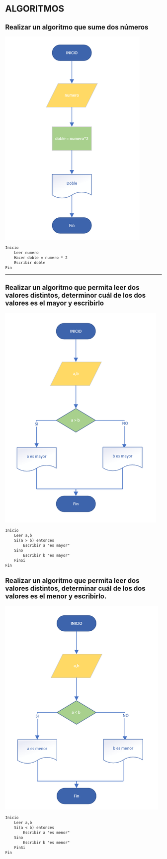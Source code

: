 # ALGORITMOS

## Realizar un algoritmo que sume dos números

![Alt text](image-2.png)
```
Inicio   
    Leer numero
    Hacer doble = numero * 2
    Escribir doble
Fin
```
---
## Realizar un algoritmo que permita leer dos valores distintos, determinor cuál de los dos valores es el mayor y escribirlo
![Alt text](image-3.png)
```
Inicio
    Leer a,b
    Si(a > b) entonces
        Escribir a "es mayor"
    Sino
        Escribir b "es mayor"
    FinSi
Fin

```
## Realizar un algoritmo que permita leer dos valores distintos, determinar cuál de los dos valores es el menor y escribirlo.

![Alt text](image-4.png)
```
Inicio
    Leer a,b
    Si(a < b) entonces
        Escribir a "es menor"
    Sino
        Escribir b "es menor"
    FinSi
Fin
```